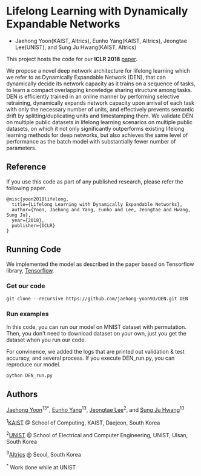 # Lifelong Learning with Dynamically Expandable Networks
+ Jaehong Yoon(KAIST, AItrics), Eunho Yang(KAIST, AItrics), Jeongtae Lee(UNIST), and Sung Ju Hwang(KAIST, AItrics)

This project hosts the code for our **ICLR 2018** [paper](https://openreview.net/pdf?id=Sk7KsfW0-).

We propose a novel deep network architecture for lifelong learning which we refer to as Dynamically Expandable Network (DEN), that can dynamically decide its network capacity as it trains on a sequence of tasks, to learn a compact overlapping knowledge sharing structure among tasks. DEN is efficiently trained in an online manner by performing selective retraining, dynamically expands network capacity upon arrival of each task with only the necessary number of units, and effectively prevents semantic drift by splitting/duplicating units and timestamping them. We validate DEN on multiple public datasets in lifelong learning scenarios on multiple public datasets, on which it not only significantly outperforms existing lifelong learning methods for deep networks, but also achieves the same level of performance as the batch model with substantially fewer number of parameters. 

## Reference

If you use this code as part of any published research, please refer the following paper.

```
@misc{yoon2018lifelong,
  title={Lifelong Learning with Dynamically Expandable Networks},
  author={Yoon, Jaehong and Yang, Eunho and Lee, Jeongtae and Hwang, Sung Ju},
  year={2018},
  publisher={ICLR}
}
```

## Running Code

We implemented the model as described in the paper based on Tensorflow library, [Tensorflow](https://www.tensorflow.org/).

### Get our code
```
git clone --recursive https://github.com/jaehong-yoon93/DEN.git DEN
```

### Run examples

In this code, you can run our model on MNIST dataset with permutation. Then, you don't need to download dataset on your own, just you get the dataset when you run our code.

For convinence, we added the logs that are printed out validation & test accuracy, and several process.
If you execute DEN_run.py, you can reproduce our model.  

```
python DEN_run.py
```

## Authors

[Jaehong Yoon](http://jaehong-yoon93.github.io)<sup>1</sup><sup>3</sup><sup>*</sup>, [Eunho Yang](https://sites.google.com/site/yangeh/)<sup>1</sup><sup>3</sup>, [Jeongtae Lee](https://github.com/jeong-tae)<sup>2</sup>, and [Sung Ju Hwang](http://www.sungjuhwang.com/)<sup>1</sup><sup>3</sup>

<sup>1</sup>[KAIST](http://www.kaist.edu/) @ School of Computing, KAIST, Daejeon, South Korea

<sup>2</sup>[UNIST](http://www.unist.ac.kr/) @ School of Electrical and Computer Engineering, UNIST, Ulsan, South Korea

<sup>3</sup>[AItrics](https://www.aitrics.com/) @ Seoul, South Korea

<sup>*</sup> Work done while at UNIST
